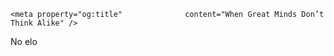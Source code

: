 <html lang="en">
<head>
    <meta charset="UTF-8">
    <title>Stolarstwo Jan Niemczyk</title>
    <link rel="shortcut icon" type="image/x-icon" href="graphics/logo.png" />
    <meta name="title" content="Usługi stolarskie Cieszyn - Jan Niemczyk">
    <meta name="description" content="Usługi stolarskie świadczone od 2001 roku na Śląsku Cieszyńskim. Drzwi, schody
	i meble z drewna litego.">
    <meta name="keywords" content="stolarstwo, Jan, Niemczyk, Stolarstwo Slask, Stolarstwo Śląsk, usługi stolarskie,
	uslugi stolarskie, drewno lite, schody, drzwi, meble, stolarz, cieszyn, Slask, Śląsk, wisła, wisla, de madera">
    <meta name="author" content="Jan Niemczyk">
    <meta name="viewport" content="width=device-width, initial-scale=1.0">

	<meta property="og:title"              content="When Great Minds Don’t Think Alike" />
</head>
<body>
	<p>No elo</p>
</body>
</html>
